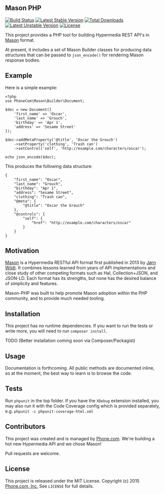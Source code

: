 ## Mason PHP

[![Build Status](https://travis-ci.org/Phone-com/mason-php.svg?branch=master)](https://travis-ci.org/Phone-com/mason-php)
[![Latest Stable Version](https://poser.pugx.org/phonecom/mason-php/v/stable)](https://packagist.org/packages/phonecom/mason-php)
[![Total Downloads](https://poser.pugx.org/phonecom/mason-php/downloads)](https://packagist.org/packages/phonecom/mason-php)
[![Latest Unstable Version](https://poser.pugx.org/phonecom/mason-php/v/unstable)](https://packagist.org/packages/phonecom/mason-php)
[![License](https://poser.pugx.org/phonecom/mason-php/license)](https://packagist.org/packages/phonecom/mason-php)

This project provides a PHP tool for building Hypermedia REST API's in [Mason](https://github.com/JornWildt/Mason) format.

At present, it includes a set of Mason Builder classes for producing data structures that can be passed to `json_encode()` for rendering Mason response bodies.

## Example

Here is a simple example:

```
<?php
use PhoneCom\Mason\Builder\Document;

$doc = new Document([
    'first_name' => 'Oscar',
    'last_name' => 'Grouch',
    'birthday' => 'Apr 1',
    'address' => 'Sesame Street'
]);

$doc->addMetaProperty('@title', 'Oscar the Grouch')
    ->setProperty('clothing', 'Trash can')
    ->setControl('self', 'http://example.com/characters/oscar');

echo json_encode($doc);
```

This produces the following data structure:

```
{
    "first_name": "Oscar",
    "last_name": "Grouch",
    "birthday": "Apr 1",
    "address": "Sesame Street",
    "clothing": "Trash can",
    "@meta": {
        "@title": "Oscar the Grouch"
    },
    "@controls": {
        "self": {
            "href": "http://example.com/characters/oscar"
        }
    }
}
```

## Motivation

[Mason](https://github.com/JornWildt/Mason) is a Hypermedia RESTful API format first published in 2013 by [Jørn Wildt](https://github.com/JornWildt). It combines lessons learned from years of API implementations and close study of other competing formats such as Hal, Collection+JSON, and JSON-LD.  Each format has its strengths, but none has the desired balance of simplicity and features.

Mason-PHP was built to help promote Mason adoption within the PHP community, and to provide much needed tooling.

## Installation

This project has no runtime dependencies. If you want to run the tests or write more, you will need to run `composer install`.

TODO (Better installation coming soon via Composer/Packagist)

## Usage

Documentation is forthcoming. All public methods are documented inline, so at the moment, the best way to learn is to browse the code.

## Tests

Run `phpunit` in the top folder.  If you have the `XDebug` extension installed, you may also run it with the Code Coverage config which is provided separately, e.g. `phpunit -c phpunit-coverage-html.xml`

## Contributors
This project was created and is managed by [Phone.com](https://www.phone.com). We're building a hot new Hypermedia API and we chose Mason!

Pull requests are welcome.

## License

This project is released under the MIT License. Copyright (c) 2015 [Phone.com, Inc.](https://www.phone.com) See `LICENSE` for full details.
